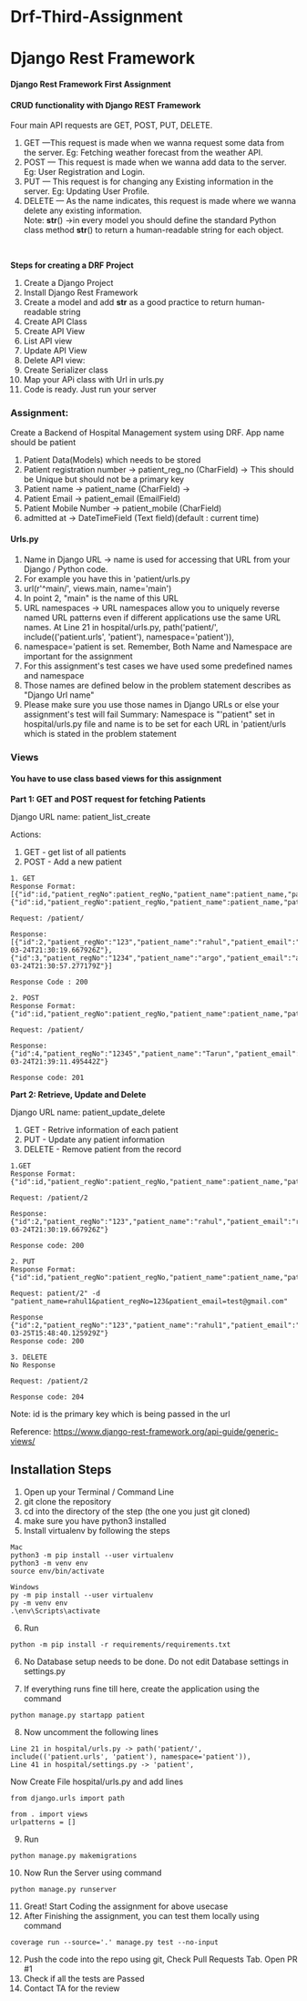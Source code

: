 # Drf-Third-Assignment
# Django Rest Framework

#### Django Rest Framework First Assignment<br />

#### CRUD functionality with Django REST Framework

Four main API requests are GET, POST, PUT, DELETE.<br />
1. GET —This request is made when we wanna request some data from the server. Eg: Fetching weather forecast from the weather API.<br />
2. POST — This request is made when we wanna add data to the server. Eg: User Registration and Login.<br />
3. PUT — This request is for changing any Existing information in the server. Eg: Updating User Profile.<br />
4. DELETE — As the name indicates, this request is made where we wanna delete any existing information.<br />
Note: __str__() ->in every model you should define the standard Python class method __str__() to return a human-readable string for each object.<br />
<br />

**Steps for creating a DRF Project**<br />

1. Create a Django Project<br />
2. Install Django Rest Framework<br />
3. Create a model and add __str__ as a good practice to return human-readable string<br />
4. Create API Class<br />
5. Create API View<br />
6. List API view<br />
7. Update API View<br />
8. Delete API view:<br />
9. Create Serializer class<br />
10. Map your APi class with Url in urls.py<br />
11. Code is ready. Just run your server<br />

### Assignment:

Create a Backend of Hospital Management system using DRF. App name should be patient<br />
1. Patient Data(Models) which needs to be stored
2. Patient registration number -> patient_reg_no (CharField) -> This should be Unique but should not be a primary key
3. Patient name -> patient_name (CharField) -> 
4. Patient Email -> patient_email (EmailField)
5. Patient Mobile Number -> patient_mobile (CharField)
6. admitted at -> DateTimeField (Text field)(default : current time)

#### Urls.py

1. Name in Django URL -> name is used for accessing that URL from your Django / Python code.
2. For example you have this in 'patient/urls.py
3. url(r'^main/', views.main, name='main')
4. In point 2, "main" is the name of this URL
5. URL namespaces -> URL namespaces allow you to uniquely reverse named URL patterns even if different applications use the same URL names. At Line 21 in hospital/urls.py, path('patient/', include(('patient.urls', 'patient'), namespace='patient')),
6. namespace='patient is set. Remember, Both Name and Namespace are important for the assignment
7. For this assignment's test cases we have used some predefined names and namespace
8. Those names are defined below in the problem statement describes as "Django Url name"
9. Please make sure you use those names in Django URLs or else your assignment's test will fail Summary: Namespace is "'patient" set in hospital/urls.py file and name is to be set for each URL in 'patient/urls which is stated in the problem statement

### Views

#### You have to use class based views for this assignment

**Part 1: GET and POST request for fetching Patients**

Django URL name: patient_list_create<br />

Actions:<br />

1. GET - get list of all patients
2. POST - Add a new patient 

```
1. GET
Response Format:
[{"id":id,"patient_regNo":patient_regNo,"patient_name":patient_name,"patient_email":patient_email,"patient_mobile":patient_mobile,"admitted_at":admitted_at},   {"id":id,"patient_regNo":patient_regNo,"patient_name":patient_name,"patient_email":patient_email,"patient_mobile":patient_mobile,"admitted_at":admitted_at}]
  
Request: /patient/

Response: [{"id":2,"patient_regNo":"123","patient_name":"rahul","patient_email":"rahul123@gmail.com","patient_mobile":"0000000000","admitted_at":"2021-03-24T21:30:19.667926Z"},{"id":3,"patient_regNo":"1234","patient_name":"argo","patient_email":"argo@gmail.com","patient_mobile":"999999999","admitted_at":"2021-03-24T21:30:57.277179Z"}]

Response Code : 200
```

```
2. POST
Response Format:
{"id":id,"patient_regNo":patient_regNo,"patient_name":patient_name,"patient_email":patient_email,"patient_mobile":patient_mobile,"admitted_at":admitted_at}

Request: /patient/

Response: {"id":4,"patient_regNo":"12345","patient_name":"Tarun","patient_email":"Tarun@gmail.com","patient_mobile":"777777777","admitted_at":"2021-03-24T21:39:11.495442Z"}

Response code: 201
```

**Part 2: Retrieve, Update and Delete**

Django URL name: patient_update_delete<br />


1. GET - Retrive information of each patient
2. PUT - Update any patient information
3. DELETE - Remove patient from the record

```
1.GET
Response Format:
{"id":id,"patient_regNo":patient_regNo,"patient_name":patient_name,"patient_email":patient_email,"patient_mobile":patient_mobile,"admitted_at":admitted_at}

Request: /patient/2

Response: {"id":2,"patient_regNo":"123","patient_name":"rahul","patient_email":"rahul123@gmail.com","patient_mobile":"0000000000","admitted_at":"2021-03-24T21:30:19.667926Z"}

Response code: 200
```

``` 
2. PUT
Response Format: 
{"id":id,"patient_regNo":patient_regNo,"patient_name":patient_name,"patient_email":patient_email,"patient_mobile":patient_mobile,"admitted_at":admitted_at}

Request: patient/2" -d "patient_name=rahul1&patient_regNo=123&patient_email=test@gmail.com"

Response
{"id":2,"patient_regNo":"123","patient_name":"rahul1","patient_email":"test@gmail.com","patient_mobile":"0000000000","admitted_at":"2021-03-25T15:48:40.125929Z"}
Response code: 200
```


```
3. DELETE
No Response

Request: /patient/2

Response code: 204
```
 
Note: id is the primary key which is being passed in the url<br />
 
Reference: https://www.django-rest-framework.org/api-guide/generic-views/


## Installation Steps
1. Open up your Terminal / Command Line
2. git clone the repository
3. cd into the directory of the step (the one you just git cloned)
4. make sure you have python3 installed
5. Install virtualenv by following the steps 
```
Mac
python3 -m pip install --user virtualenv
python3 -m venv env
source env/bin/activate

Windows
py -m pip install --user virtualenv
py -m venv env
.\env\Scripts\activate
```
6. Run 
```
python -m pip install -r requirements/requirements.txt
```
6. No Database setup needs to be done. Do not edit Database settings in settings.py

7. If everything runs fine till here, create the application using the command
```
python manage.py startapp patient
```
8. Now uncomment the following lines
```
Line 21 in hospital/urls.py -> path('patient/', include(('patient.urls', 'patient'), namespace='patient')),
Line 41 in hospital/settings.py -> 'patient',
```
Now Create File hospital/urls.py and add lines
```
from django.urls import path

from . import views
urlpatterns = []
```
9. Run 
```
python manage.py makemigrations
```
10. Now Run the Server using command
```
python manage.py runserver
```
11.  Great! Start Coding the assignment for above usecase
12. After Finishing the assignment, you can test them locally using command 
```
coverage run --source='.' manage.py test --no-input
```
12. Push the code into the repo using git, Check Pull Requests Tab. Open PR #1
13. Check if all the tests are Passed
14. Contact TA for the review
